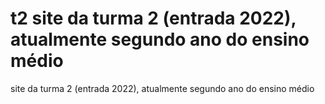 # t2 site da turma 2 (entrada 2022), atualmente segundo ano do ensino médio
site da turma 2 (entrada 2022), atualmente segundo ano do ensino médio
